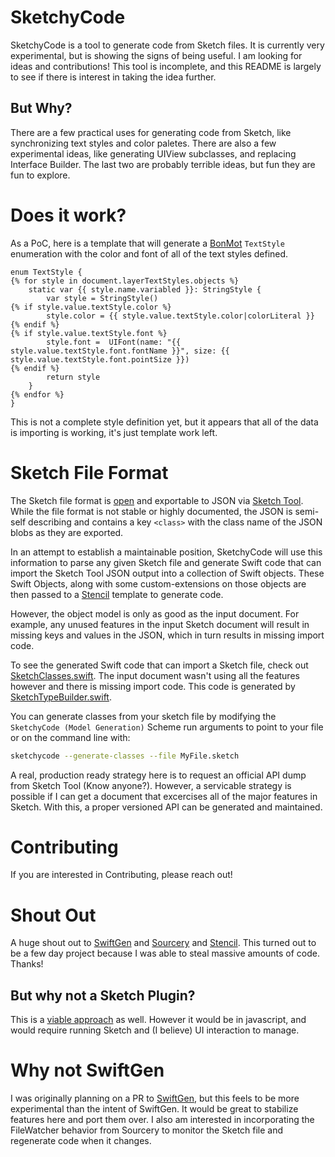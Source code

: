# SketchyCode

SketchyCode is a tool to generate code from Sketch files. It is currently very experimental, but is showing the signs of being useful. I am
looking for ideas and contributions! This tool is incomplete, and this README is largely to see if there is interest in taking the idea further.

## But Why?

There are a few practical uses for generating code from Sketch, like synchronizing text styles and color paletes. There are also a few
experimental ideas, like generating UIView subclasses, and replacing Interface Builder. The last two are probably terrible ideas, but
fun they are fun to explore.

# Does it work?
As a PoC, here is a template that will generate a [BonMot](https://github.com/Raizlabs/BonMot) `TextStyle` enumeration with the color
and font of all of the text styles defined.

```
enum TextStyle {
{% for style in document.layerTextStyles.objects %}
    static var {{ style.name.variabled }}: StringStyle {
        var style = StringStyle()
{% if style.value.textStyle.color %}
        style.color = {{ style.value.textStyle.color|colorLiteral }}
{% endif %}
{% if style.value.textStyle.font %}
        style.font =  UIFont(name: "{{ style.value.textStyle.font.fontName }}", size: {{ style.value.textStyle.font.pointSize }})
{% endif %}
        return style
    }
{% endfor %}
}
```
This is not a complete style definition yet, but it appears that all of the data is importing is working, it's just template work left.

# Sketch File Format

The Sketch file format is [open](https://medium.com/sketch-app-sources/sketch-43-is-coming-to-town-with-a-new-game-an-open-file-format-ae62e7e7c223)
and exportable to JSON via [Sketch Tool](https://www.sketchapp.com/tool/). While the file format is not stable or highly documented, the
JSON is semi-self describing and contains a key `<class>` with the class name of the JSON blobs as they are exported.

In an attempt to establish a maintainable position, SketchyCode will use this information to parse any given Sketch file and generate Swift code that can
import the Sketch Tool JSON output into a collection of Swift objects. These Swift Objects, along with some custom-extensions on those objects are then passed to a
[Stencil](https://github.com/kylef/Stencil) template to generate code.

However, the object model is only as good as the input document. For example, any unused features in the input Sketch document will result in missing
keys and values in the JSON, which in turn results in missing import code.

To see the generated Swift code that can import a Sketch file, check out [SketchClasses.swift](SketchyCode/SketchClasses.swift). The input document
wasn't using all the features however and there is missing import code. This code is generated by [SketchTypeBuilder.swift](SketchyCode/JSONBuilder/SketchTypeBuilder.swift).

You can generate classes from your sketch file by modifying the `SketchyCode (Model Generation)` Scheme run arguments to point to your file or on the command line with:

```sh
sketchycode --generate-classes --file MyFile.sketch
```

A real, production ready strategy here is to request an official API dump from Sketch Tool (Know anyone?). However, a servicable
strategy is possible if I can get a document that excercises all of the major features in Sketch. With this, a proper versioned API can be
generated and maintained.

# Contributing

If you are interested in Contributing, please reach out!

# Shout Out

A huge shout out to [SwiftGen](https://github.com/SwiftGen/SwiftGen) and [Sourcery](https://github.com/krzysztofzablocki/Sourcery) and
[Stencil](https://github.com/kylef/Stencil). This turned out to be a few day project because I was able to steal massive amounts of code. Thanks!

## But why not a Sketch Plugin?
This is a [viable approach](https://github.com/Charimon/iosViews) as well. However it would be in javascript, and would require running Sketch
and (I believe) UI interaction to manage.

# Why not SwiftGen
I was originally planning on a PR to [SwiftGen](https://github.com/SwiftGen/SwiftGen), but this feels to be more experimental than the intent of
SwiftGen. It would be great to stabilize features here and port them over. I also am interested in incorporating the FileWatcher behavior from
Sourcery to monitor the Sketch file and regenerate code when it changes.
